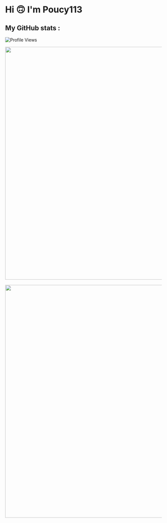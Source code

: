 Hi 🙃 I'm Poucy113
===============

**My GitHub stats** :
---------------------

<img align="center" alt="Profile Views" src="https://komarev.com/ghpvc/?username=poucy113">

<p align="center">
<a href="https://github.com/anuraghazra/github-readme-stats">
<img align="center" width="750" src="https://readme-stats-kzn8ydhjy.vercel.app/api?username=poucy113&custom_title=Poucy113 contributions :&show_icons=true&title_color=6666ff&text_color=dddddd&icon_color=0099ff&bg_color=111111" />
</a>
<br>
<br>
<a href="https://github.com/anuraghazra/github-readme-stats">
<img align="center" width="750" src="https://readme-stats-kzn8ydhjy.vercel.app/api/top-langs/?username=poucy113&langs_count=7&title_color=bbbbbb&text_color=dddddd&icon_color=990000&layout=compact&bg_color=111111&hide=html,css"/>
</a>
</p>

<br>
<br>
<br>